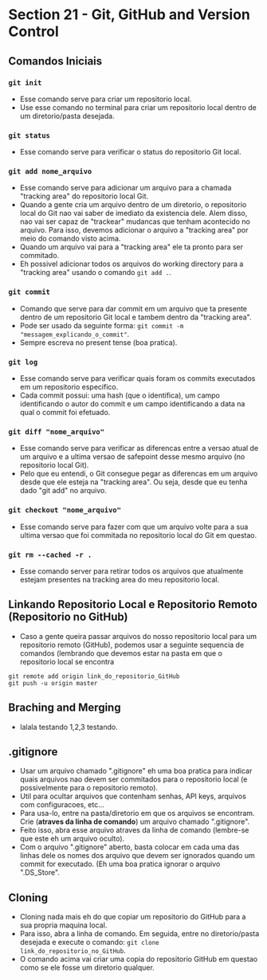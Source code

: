 # Section 21 - Git, GitHub and Version Control

## Comandos Iniciais

### ```git init```
* Esse comando serve para criar um repositorio local.
* Use esse comando no terminal para criar um repositorio local dentro de um diretorio/pasta desejada.

### ```git status```
* Esse comando serve para verificar o status do repositorio Git local.

### ```git add nome_arquivo```
* Esse comando serve para adicionar um arquivo para a chamada "tracking area" do repositorio local Git.
* Quando a gente cria um arquivo dentro de um diretorio, o repositorio local do Git nao vai saber de imediato da existencia dele. Alem disso, nao vai ser capaz de "trackear" mudancas que tenham acontecido no arquivo. Para isso, devemos adicionar o arquivo a "tracking area" por meio do comando visto acima.
* Quando um arquivo vai para a "tracking area" ele ta pronto para ser commitado.
* Eh possivel adicionar todos os arquivos do working directory para a "tracking area" usando o comando ```git add .```.

### ```git commit```
* Comando que serve para dar commit em um arquivo que ta presente dentro de um repositorio Git local e tambem dentro da "tracking area".
* Pode ser usado da seguinte forma: ```git commit -m "messagem_explicando_o_commit"```.
* Sempre escreva no present tense (boa pratica).

### ```git log```
* Esse comando serve para verificar quais foram os commits executados em um repositorio especifico.
* Cada commit possui: uma hash (que o identifica), um campo identificando o autor do commit e um campo identificando a data na qual o commit foi efetuado.

### ```git diff "nome_arquivo"```
* Esse comando serve para verificar as diferencas entre a versao atual de um arquivo e a ultima versao de safepoint desse mesmo arquivo (no repositorio local Git).
* Pelo que eu entendi, o Git consegue pegar as diferencas em um arquivo desde que ele esteja na "tracking area". Ou seja, desde que eu tenha dado "git add" no arquivo.

### ```git checkout "nome_arquivo"```
* Esse comando serve para fazer com que um arquivo volte para a sua ultima versao que foi commitada no repositorio local do Git em questao.

### ```git rm --cached -r .```
* Esse comando server para retirar todos os arquivos que atualmente estejam presentes na tracking area do meu repositorio local.

## Linkando Repositorio Local e Repositorio Remoto (Repositorio no GitHub)
* Caso a gente queira passar arquivos do nosso repositorio local para um repositorio remoto (GitHub), podemos usar a seguinte sequencia de comandos (lembrando que devemos estar na pasta em que o repositorio local se encontra
```
git remote add origin link_do_repositorio_GitHub
git push -u origin master
```

## Braching and Merging
* lalala testando 1,2,3 testando.

## .gitignore
* Usar um arquivo chamado ".gitignore" eh uma boa pratica para indicar quais arquivos nao devem ser commitados para o repositorio local (e possivelmente para o repositorio remoto).
* Util para ocultar arquivos que contenham senhas, API keys, arquivos com configuracoes, etc...
* Para usa-lo, entre na pasta/diretorio em que os arquivos se encontram. Crie (__atraves da linha de comando__) um arquivo chamado ".gitignore".
* Feito isso, abra esse arquivo atraves da linha de comando (lembre-se que este eh um arquivo oculto).
* Com o arquivo ".gitignore" aberto, basta colocar em cada uma das linhas dele os nomes dos arquivo que devem ser ignorados quando um commit for executado. (Eh uma boa pratica ignorar o arquivo ".DS_Store".

## Cloning
* Cloning nada mais eh do que copiar um repositorio do GitHub para a sua propria maquina local.
* Para isso, abra a linha de comando. Em seguida, entre no diretorio/pasta desejada e execute o comando: ```git clone link_do_repositorio_no_GitHub```.
* O comando acima vai criar uma copia do repositorio GitHub em questao como se ele fosse um diretorio qualquer.
